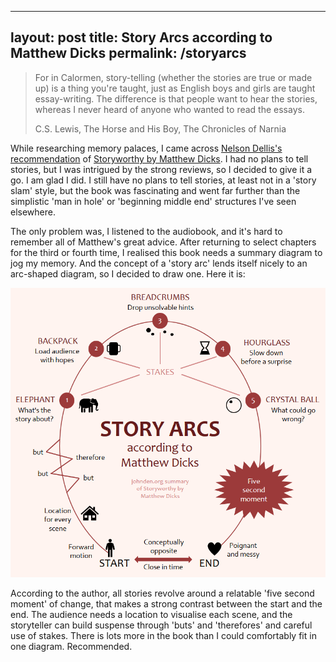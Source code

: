 
---
layout: post
title: Story Arcs according to Matthew Dicks
permalink: /storyarcs
---

> For in Calormen, story-telling (whether the stories are true or made up) is a thing you're taught, just as English boys and girls are taught essay-writing. The difference is that people want to hear the stories, whereas I never heard of anyone who wanted to read the essays.
> 
>  C.S. Lewis, The Horse and His Boy, The Chronicles of Narnia

While researching memory palaces, I came across [Nelson Dellis's recommendation](https://youtu.be/Bhl1-vgQ1Nk) of [Storyworthy by Matthew Dicks](https://www.goodreads.com/en/book/show/37786022). I had no plans to tell stories, but I was intrigued by the strong reviews, so I decided to give it a go. I am glad I did. I still have no plans to tell stories, at least not in a 'story slam' style, but the book was fascinating and went far further than the simplistic 'man in hole' or 'beginning middle end' structures I've seen elsewhere.

The only problem was, I listened to the audiobook, and it's hard to remember all of Matthew's great advice. After returning to select chapters for the third or fourth time, I realised this book needs a summary diagram to jog my memory. And the concept of a 'story arc' lends itself nicely to an arc-shaped diagram, so I decided to draw one. Here it is:

![Story arcs according to Matthew Dicks diagram](/assets/storyarcs/storyworthy.png)

According to the author, all stories revolve around a relatable 'five second moment' of change, that makes a strong contrast between the start and the end. The audience needs a location to visualise each scene, and the storyteller can build suspense through 'buts' and 'therefores' and careful use of stakes. There is lots more in the book than I could comfortably fit in one diagram. Recommended.
